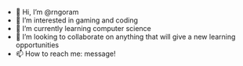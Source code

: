 - 👋 Hi, I’m @rngoram
- 👀 I’m interested in gaming and coding
- 🌱 I’m currently learning computer science
- 💞️ I’m looking to collaborate on anything that will give a new learning opportunities
- 📫 How to reach me: message!

<!---
rngoram/rngoram is a ✨ special ✨ repository because its `README.md` (this file) appears on your GitHub profile.
You can click the Preview link to take a look at your changes.
--->
